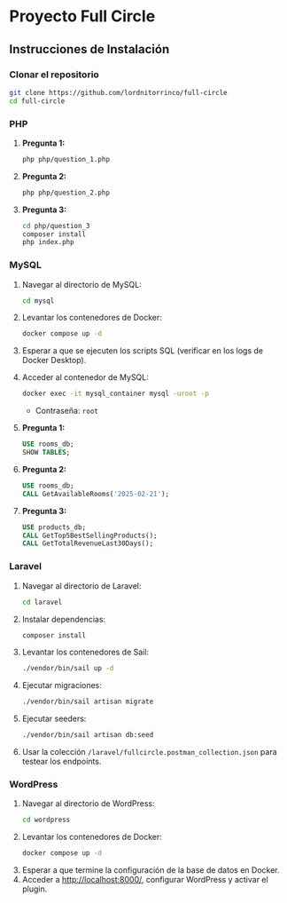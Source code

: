 # Proyecto Full Circle

## Instrucciones de Instalación

### Clonar el repositorio
```bash
git clone https://github.com/lordnitorrinco/full-circle
cd full-circle
```

### PHP
1. **Pregunta 1:**
    ```bash
    php php/question_1.php
    ```
2. **Pregunta 2:**
    ```bash
    php php/question_2.php
    ```
3. **Pregunta 3:**
    ```bash
    cd php/question_3
    composer install
    php index.php
    ```

### MySQL
1. Navegar al directorio de MySQL:
    ```bash
    cd mysql
    ```
2. Levantar los contenedores de Docker:
    ```bash
    docker compose up -d
    ```
3. Esperar a que se ejecuten los scripts SQL (verificar en los logs de Docker Desktop).
4. Acceder al contenedor de MySQL:
    ```bash
    docker exec -it mysql_container mysql -uroot -p
    ```
    - Contraseña: `root`

5. **Pregunta 1:**
    ```sql
    USE rooms_db;
    SHOW TABLES;
    ```
6. **Pregunta 2:**
    ```sql
    USE rooms_db;
    CALL GetAvailableRooms('2025-02-21');
    ```
7. **Pregunta 3:**
    ```sql
    USE products_db;
    CALL GetTop5BestSellingProducts();
    CALL GetTotalRevenueLast30Days();
    ```

### Laravel
1. Navegar al directorio de Laravel:
    ```bash
    cd laravel
    ```
2. Instalar dependencias:
    ```bash
    composer install
    ```
3. Levantar los contenedores de Sail:
    ```bash
    ./vendor/bin/sail up -d
    ```
4. Ejecutar migraciones:
    ```bash
    ./vendor/bin/sail artisan migrate
    ```
5. Ejecutar seeders:
    ```bash
    ./vendor/bin/sail artisan db:seed
    ```
6. Usar la colección `/laravel/fullcircle.postman_collection.json` para testear los endpoints.

### WordPress
1. Navegar al directorio de WordPress:
    ```bash
    cd wordpress
    ```
2. Levantar los contenedores de Docker:
    ```bash
    docker compose up -d
    ```
3. Esperar a que termine la configuración de la base de datos en Docker.
4. Acceder a [http://localhost:8000/](http://localhost:8000/), configurar WordPress y activar el plugin.
